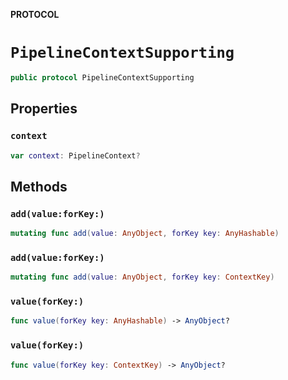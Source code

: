**PROTOCOL**

# `PipelineContextSupporting`

```swift
public protocol PipelineContextSupporting
```

## Properties
### `context`

```swift
var context: PipelineContext?
```

## Methods
### `add(value:forKey:)`

```swift
mutating func add(value: AnyObject, forKey key: AnyHashable)
```

### `add(value:forKey:)`

```swift
mutating func add(value: AnyObject, forKey key: ContextKey)
```

### `value(forKey:)`

```swift
func value(forKey key: AnyHashable) -> AnyObject?
```

### `value(forKey:)`

```swift
func value(forKey key: ContextKey) -> AnyObject?
```
